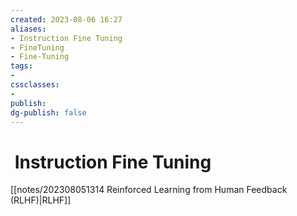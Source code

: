 ```yaml
---
created: 2023-08-06 16:27
aliases: 
- Instruction Fine Tuning
- FineTuning
- Fine-Tuning
tags:
- 
cssclasses:
- 
publish:
dg-publish: false
---
```


<!--
tags: 
-->

<!--internal
parent:: [[]]
child:: [[]]
related:: [[]]
-->

<!--external
- [ ] []()
-->
#  Instruction Fine Tuning

[[notes/202308051314 Reinforced Learning from Human Feedback (RLHF)|RLHF]]